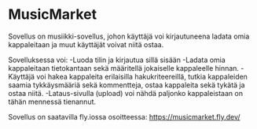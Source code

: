 # MusicMarket

Sovellus on musiikki-sovellus, johon käyttäjä voi kirjautuneena ladata omia kappaleitaan ja muut käyttäjät voivat niitä ostaa.

Sovelluksessa voi:
  -Luoda tilin ja kirjautua sillä sisään
  -Ladata omia kappaleitaan tietokantaan sekä määritellä jokaiselle kappaleelle hinnan.
  -Käyttäjä voi hakea kappaleita erilaisilla hakukriteereillä, tutkia kappaleiden saamia tykkäysmääriä sekä kommentteja, ostaa kappaleita sekä tykätä ja ostaa niitä.
  -Lataus-sivulla (upload) voi nähdä paljonko kappaleistaan on tähän mennessä tienannut. 


Sovellus on saatavilla fly.iossa osoitteessa: https://musicmarket.fly.dev/


